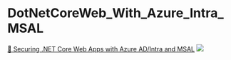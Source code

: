 # DotNetCoreWeb_With_Azure_Intra_MSAL
<a href ="https://jayanttripathy.com/securing-net-core-web-apps-with-azure-ad-intra-and-msal/" target="_blank">🔐 Securing .NET Core Web Apps with Azure AD/Intra and MSAL</a>
<img src="https://jayanttripathy.com/wp-content/uploads/2025/09/Securing-.NET-Core-Web-Apps-with-Azure-ADIntra-and-MSAL.png"/>
